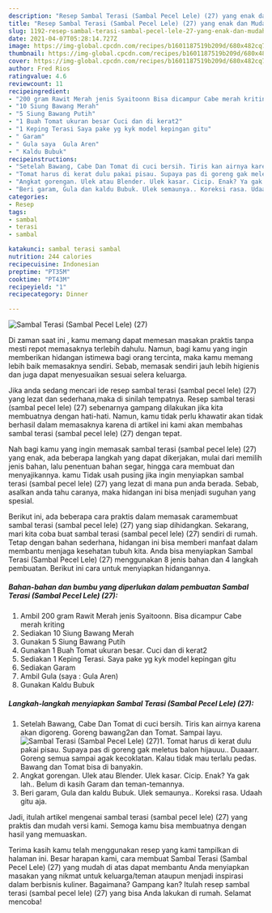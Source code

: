 ```yaml
---
description: "Resep Sambal Terasi (Sambal Pecel Lele) (27) yang enak dan Mudah Dibuat"
title: "Resep Sambal Terasi (Sambal Pecel Lele) (27) yang enak dan Mudah Dibuat"
slug: 1192-resep-sambal-terasi-sambal-pecel-lele-27-yang-enak-dan-mudah-dibuat
date: 2021-04-07T05:28:14.727Z
image: https://img-global.cpcdn.com/recipes/b1601187519b209d/680x482cq70/sambal-terasi-sambal-pecel-lele-27-foto-resep-utama.jpg
thumbnail: https://img-global.cpcdn.com/recipes/b1601187519b209d/680x482cq70/sambal-terasi-sambal-pecel-lele-27-foto-resep-utama.jpg
cover: https://img-global.cpcdn.com/recipes/b1601187519b209d/680x482cq70/sambal-terasi-sambal-pecel-lele-27-foto-resep-utama.jpg
author: Fred Rios
ratingvalue: 4.6
reviewcount: 11
recipeingredient:
- "200 gram Rawit Merah jenis Syaitoonn Bisa dicampur Cabe merah kriting"
- "10 Siung Bawang Merah"
- "5 Siung Bawang Putih"
- "1 Buah Tomat ukuran besar Cuci dan di kerat2"
- "1 Keping Terasi Saya pake yg kyk model kepingan gitu"
- " Garam"
- " Gula saya  Gula Aren"
- " Kaldu Bubuk"
recipeinstructions:
- "Setelah Bawang, Cabe Dan Tomat di cuci bersih. Tiris kan airnya karena akan digoreng. Goreng bawang2an dan Tomat. Sampai layu."
- "Tomat harus di kerat dulu pakai pisau. Supaya pas di goreng gak meletus balon hijauuu.. Duaaarr. Goreng semua sampai agak kecoklatan. Kalau tidak mau terlalu pedas. Bawang dan Tomat bisa di banyakin."
- "Angkat gorengan. Ulek atau Blender. Ulek kasar. Cicip. Enak? Ya gak lah.. Belum di kasih Garam dan teman-temannya."
- "Beri garam, Gula dan kaldu Bubuk. Ulek semaunya.. Koreksi rasa. Udaah gitu aja."
categories:
- Resep
tags:
- sambal
- terasi
- sambal

katakunci: sambal terasi sambal 
nutrition: 244 calories
recipecuisine: Indonesian
preptime: "PT35M"
cooktime: "PT43M"
recipeyield: "1"
recipecategory: Dinner

---
```



![Sambal Terasi (Sambal Pecel Lele) (27)](https://img-global.cpcdn.com/recipes/b1601187519b209d/680x482cq70/sambal-terasi-sambal-pecel-lele-27-foto-resep-utama.jpg)

Di zaman  saat ini , kamu memang dapat memesan masakan praktis tanpa mesti repot memasaknya terlebih dahulu. Namun, bagi kamu yang ingin memberikan hidangan istimewa bagi orang tercinta, maka kamu memang lebih baik memasaknya sendiri. Sebab, memasak sendiri jauh lebih higienis dan juga dapat menyesuaikan sesuai selera keluarga.

Jika anda sedang mencari ide resep sambal terasi (sambal pecel lele) (27) yang lezat dan sederhana,maka di sinilah tempatnya. Resep sambal terasi (sambal pecel lele) (27)  sebenarnya gampang dilakukan jika kita membuatnya dengan hati-hati. Namun, kamu tidak perlu khawatir akan tidak berhasil dalam memasaknya 
karena di artikel ini kami akan membahas sambal terasi (sambal pecel lele) (27) dengan tepat.  



Nah bagi kamu yang ingin memasak sambal terasi (sambal pecel lele) (27) yang enak, ada beberapa langkah yang dapat dikerjakan, mulai dari memilih jenis bahan, lalu penentuan bahan segar, hingga cara membuat dan menyajikannya. kamu Tidak usah pusing jika ingin menyiapkan sambal terasi (sambal pecel lele) (27) yang lezat di mana pun anda berada. Sebab, asalkan anda  tahu caranya, maka hidangan ini bisa menjadi suguhan yang spesial.

Berikut ini, ada beberapa cara praktis  dalam memasak caramembuat sambal terasi (sambal pecel lele) (27) yang siap dihidangkan. Sekarang, mari kita coba buat sambal terasi (sambal pecel lele) (27) sendiri di rumah. Tetap dengan bahan sederhana, hidangan ini bisa memberi manfaat dalam membantu menjaga kesehatan tubuh kita. Anda bisa menyiapkan Sambal Terasi (Sambal Pecel Lele) (27) menggunakan 8 jenis bahan dan 4 langkah pembuatan. Berikut ini cara untuk menyiapkan hidangannya.

<!--inarticleads1-->

##### Bahan-bahan dan bumbu yang diperlukan dalam pembuatan Sambal Terasi (Sambal Pecel Lele) (27):

1. Ambil 200 gram Rawit Merah jenis Syaitoonn. Bisa dicampur Cabe merah kriting
1. Sediakan 10 Siung Bawang Merah
1. Gunakan 5 Siung Bawang Putih
1. Gunakan 1 Buah Tomat ukuran besar. Cuci dan di kerat2
1. Sediakan 1 Keping Terasi. Saya pake yg kyk model kepingan gitu
1. Sediakan  Garam
1. Ambil  Gula (saya : Gula Aren)
1. Gunakan  Kaldu Bubuk




<!--inarticleads2-->

##### Langkah-langkah menyiapkan Sambal Terasi (Sambal Pecel Lele) (27):

1. Setelah Bawang, Cabe Dan Tomat di cuci bersih. Tiris kan airnya karena akan digoreng. Goreng bawang2an dan Tomat. Sampai layu.
<img src="https://img-global.cpcdn.com/steps/6f75990b322fc557/160x128cq70/sambal-terasi-sambal-pecel-lele-27-langkah-memasak-1-foto.jpg" alt="Sambal Terasi (Sambal Pecel Lele) (27)">1. Tomat harus di kerat dulu pakai pisau. Supaya pas di goreng gak meletus balon hijauuu.. Duaaarr. Goreng semua sampai agak kecoklatan. Kalau tidak mau terlalu pedas. Bawang dan Tomat bisa di banyakin.
1. Angkat gorengan. Ulek atau Blender. Ulek kasar. Cicip. Enak? Ya gak lah.. Belum di kasih Garam dan teman-temannya.
1. Beri garam, Gula dan kaldu Bubuk. Ulek semaunya.. Koreksi rasa. Udaah gitu aja.




Jadi, itulah artikel mengenai  sambal terasi (sambal pecel lele) (27)  yang praktis dan mudah versi kami. Semoga kamu bisa membuatnya dengan hasil yang memuaskan. 

Terima kasih kamu telah menggunakan resep yang kami tampilkan di halaman ini. Besar harapan kami, cara membuat  Sambal Terasi (Sambal Pecel Lele) (27) yang mudah di atas dapat membantu Anda menyiapkan masakan yang nikmat untuk keluarga/teman ataupun menjadi inspirasi dalam berbisnis kuliner. Bagaimana? Gampang kan? Itulah resep sambal terasi (sambal pecel lele) (27) yang bisa Anda lakukan di rumah. Selamat mencoba!


